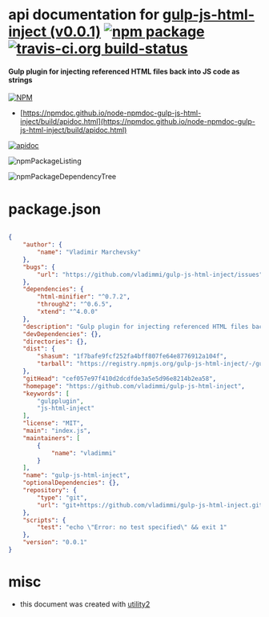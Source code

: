 # api documentation for  [gulp-js-html-inject (v0.0.1)](https://github.com/vladimmi/gulp-js-html-inject)  [![npm package](https://img.shields.io/npm/v/npmdoc-gulp-js-html-inject.svg?style=flat-square)](https://www.npmjs.org/package/npmdoc-gulp-js-html-inject) [![travis-ci.org build-status](https://api.travis-ci.org/npmdoc/node-npmdoc-gulp-js-html-inject.svg)](https://travis-ci.org/npmdoc/node-npmdoc-gulp-js-html-inject)
#### Gulp plugin for injecting referenced HTML files back into JS code as strings

[![NPM](https://nodei.co/npm/gulp-js-html-inject.png?downloads=true&downloadRank=true&stars=true)](https://www.npmjs.com/package/gulp-js-html-inject)

- [https://npmdoc.github.io/node-npmdoc-gulp-js-html-inject/build/apidoc.html](https://npmdoc.github.io/node-npmdoc-gulp-js-html-inject/build/apidoc.html)

[![apidoc](https://npmdoc.github.io/node-npmdoc-gulp-js-html-inject/build/screenCapture.buildCi.browser.%252Ftmp%252Fbuild%252Fapidoc.html.png)](https://npmdoc.github.io/node-npmdoc-gulp-js-html-inject/build/apidoc.html)

![npmPackageListing](https://npmdoc.github.io/node-npmdoc-gulp-js-html-inject/build/screenCapture.npmPackageListing.svg)

![npmPackageDependencyTree](https://npmdoc.github.io/node-npmdoc-gulp-js-html-inject/build/screenCapture.npmPackageDependencyTree.svg)



# package.json

```json

{
    "author": {
        "name": "Vladimir Marchevsky"
    },
    "bugs": {
        "url": "https://github.com/vladimmi/gulp-js-html-inject/issues"
    },
    "dependencies": {
        "html-minifier": "^0.7.2",
        "through2": "^0.6.5",
        "xtend": "^4.0.0"
    },
    "description": "Gulp plugin for injecting referenced HTML files back into JS code as strings",
    "devDependencies": {},
    "directories": {},
    "dist": {
        "shasum": "1f7bafe9fcf252fa4bff807fe64e8776912a104f",
        "tarball": "https://registry.npmjs.org/gulp-js-html-inject/-/gulp-js-html-inject-0.0.1.tgz"
    },
    "gitHead": "cef057e97f410d2dcdfde3a5e5d96e8214b2ea58",
    "homepage": "https://github.com/vladimmi/gulp-js-html-inject",
    "keywords": [
        "gulpplugin",
        "js-html-inject"
    ],
    "license": "MIT",
    "main": "index.js",
    "maintainers": [
        {
            "name": "vladimmi"
        }
    ],
    "name": "gulp-js-html-inject",
    "optionalDependencies": {},
    "repository": {
        "type": "git",
        "url": "git+https://github.com/vladimmi/gulp-js-html-inject.git"
    },
    "scripts": {
        "test": "echo \"Error: no test specified\" && exit 1"
    },
    "version": "0.0.1"
}
```



# misc
- this document was created with [utility2](https://github.com/kaizhu256/node-utility2)
